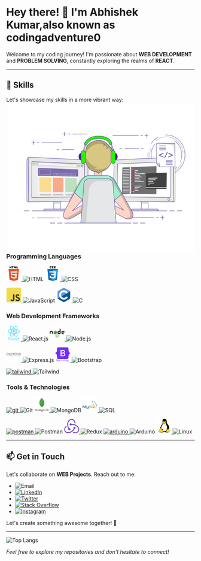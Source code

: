 # Hey there! 👋 I'm Abhishek Kumar,also known as codingadventure0

Welcome to my coding journey! I'm passionate about **WEB DEVELOPMENT** and **PROBLEM SOLVING**, constantly exploring the realms of **REACT**.

---


## 🔧 Skills

Let's showcase my skills in a more vibrant way:
<img align="right" src="coding-gif-img.gif" alt="Your GIF Image" width="500" height="400">

### Programming Languages

<a href="https://www.w3.org/html/" target="_blank" rel="noreferrer"> <img src="https://raw.githubusercontent.com/devicons/devicon/master/icons/html5/html5-original-wordmark.svg" alt="html5" width="40" height="40"/> </a>  ![HTML](https://progress-bar.dev/90?title=&color=orange&scale=100&width=100&suffix=%25&ring-width=10)
<a href="https://www.w3schools.com/css/" target="_blank" rel="noreferrer"> <img src="https://raw.githubusercontent.com/devicons/devicon/master/icons/css3/css3-original-wordmark.svg" alt="css3" width="40" height="40"/> </a> ![CSS](https://progress-bar.dev/85?title=&color=blue&scale=100&width=100&suffix=%25&ring-width=10)

<a href="https://developer.mozilla.org/en-US/docs/Web/JavaScript" target="_blank" rel="noreferrer"> <img src="https://raw.githubusercontent.com/devicons/devicon/master/icons/javascript/javascript-original.svg" alt="javascript" width="40" height="40"/> </a>  ![JavaScript](https://progress-bar.dev/80?title=&color=yellow&scale=100&width=100&suffix=%25&ring-width=10)
<a href="https://www.cprogramming.com/" target="_blank" rel="noreferrer"> <img src="https://raw.githubusercontent.com/devicons/devicon/master/icons/c/c-original.svg" alt="c" width="40" height="40"/> </a>  ![C](https://progress-bar.dev/75?title=&color=red&scale=100&width=100&suffix=%25&ring-width=10)


### Web Development Frameworks

<a href="https://reactjs.org/" target="_blank" rel="noreferrer"> <img src="https://raw.githubusercontent.com/devicons/devicon/master/icons/react/react-original-wordmark.svg" alt="react" width="40" height="40"/> </a> ![React.js](https://progress-bar.dev/75?title=&color=purple&scale=100&width=100&suffix=%25&ring-width=10)
<a href="https://nodejs.org" target="_blank" rel="noreferrer"> <img src="https://raw.githubusercontent.com/devicons/devicon/master/icons/nodejs/nodejs-original-wordmark.svg" alt="nodejs" width="40" height="40"/> </a> ![Node.js](https://progress-bar.dev/70?title=&color=green&scale=100&width=100&suffix=%25&ring-width=10)

<a href="https://expressjs.com" target="_blank" rel="noreferrer"> <img src="https://raw.githubusercontent.com/devicons/devicon/master/icons/express/express-original-wordmark.svg" alt="express" width="40" height="40"/> </a>![Express.js](https://progress-bar.dev/65?title=&color=orange&scale=100&width=100&suffix=%25&ring-width=10)
<a href="https://getbootstrap.com" target="_blank" rel="noreferrer"> <img src="https://raw.githubusercontent.com/devicons/devicon/master/icons/bootstrap/bootstrap-plain-wordmark.svg" alt="bootstrap" width="40" height="40"/> </a> ![Bootstrap](https://progress-bar.dev/70?title=&color=green&scale=100&width=100&suffix=%25&ring-width=10)

<a href="https://tailwindcss.com/" target="_blank" rel="noreferrer"> <img src="https://www.vectorlogo.zone/logos/tailwindcss/tailwindcss-icon.svg" alt="tailwind" width="40" height="40"/> </a> ![Tailwind](https://progress-bar.dev/65?title=&color=orange&scale=100&width=100&suffix=%25&ring-width=10)


### Tools & Technologies

</a> <a href="https://git-scm.com/" target="_blank" rel="noreferrer"> <img src="https://www.vectorlogo.zone/logos/git-scm/git-scm-icon.svg" alt="git" width="40" height="40"/> </a> ![Git](https://progress-bar.dev/85?title=&color=red&scale=100&width=100&suffix=%25&ring-width=10)
<a href="https://www.mongodb.com/" target="_blank" rel="noreferrer"> <img src="https://raw.githubusercontent.com/devicons/devicon/master/icons/mongodb/mongodb-original-wordmark.svg" alt="mongodb" width="40" height="40"/> </a> ![MongoDB](https://progress-bar.dev/70?title=&color=green&scale=100&width=100&suffix=%25&ring-width=10)
<a href="https://www.mysql.com/" target="_blank" rel="noreferrer"> <img src="https://raw.githubusercontent.com/devicons/devicon/master/icons/mysql/mysql-original-wordmark.svg" alt="mysql" width="40" height="40"/> </a> ![SQL](https://progress-bar.dev/65?title=&color=orange&scale=100&width=100&suffix=%25&ring-width=10)

<a href="https://postman.com" target="_blank" rel="noreferrer"> <img src="https://www.vectorlogo.zone/logos/getpostman/getpostman-icon.svg" alt="postman" width="40" height="40"/> </a> ![Postman](https://progress-bar.dev/65?title=&color=orange&scale=100&width=100&suffix=%25&ring-width=10)
<a href="https://redux.js.org" target="_blank" rel="noreferrer"> <img src="https://raw.githubusercontent.com/devicons/devicon/master/icons/redux/redux-original.svg" alt="redux" width="40" height="40"/> </a> ![Redux](https://progress-bar.dev/50?title=&color=gray&scale=100&width=100&suffix=%25&ring-width=10)
<a href="https://www.arduino.cc/" target="_blank" rel="noreferrer"> <img src="https://cdn.worldvectorlogo.com/logos/arduino-1.svg" alt="arduino" width="40" height="40"/> </a> ![Arduino](https://progress-bar.dev/50?title=&color=blue&scale=100&width=100&suffix=%25&ring-width=10)
<a href="https://www.linux.org/" target="_blank" rel="noreferrer"> <img src="https://raw.githubusercontent.com/devicons/devicon/master/icons/linux/linux-original.svg" alt="linux" width="40" height="40"/> </a> ![Linux](https://progress-bar.dev/60?title=&color=yellow&scale=100&width=100&suffix=%25&ring-width=10)
  

---



## 📫 Get in Touch

Let's collaborate on **WEB Projects**. Reach out to me:

- ![Email](https://img.shields.io/badge/Email-abhibth977%40gmail.com-red?style=for-the-badge&logo=gmail)
- [![LinkedIn](https://img.shields.io/badge/LinkedIn-Abhishek%20Kumar-blue?style=for-the-badge&logo=linkedin)](https://www.linkedin.com/in/abhishek-kumar977/)
- [![Twitter](https://img.shields.io/badge/Twitter-itsabhishek__01-blue?style=for-the-badge&logo=twitter)](https://twitter.com/itsabhishek_01)
- [![Stack Overflow](https://img.shields.io/badge/Stack%20Overflow-Abhishek%20Kumar-orange?style=for-the-badge&logo=stack-overflow)](https://stackoverflow.com/users/24460585/abhishek-kumar)
- [![Instagram](https://img.shields.io/badge/Instagram-coding.adventure_-purple?style=for-the-badge&logo=instagram)](https://www.instagram.com/coding.adventure_/)


Let's create something awesome together! 🌟

---
![Top Langs](https://github-readme-stats.vercel.app/api/top-langs/?username=codingadventure0&layout=compact)


*Feel free to explore my repositories and don't hesitate to connect!*
